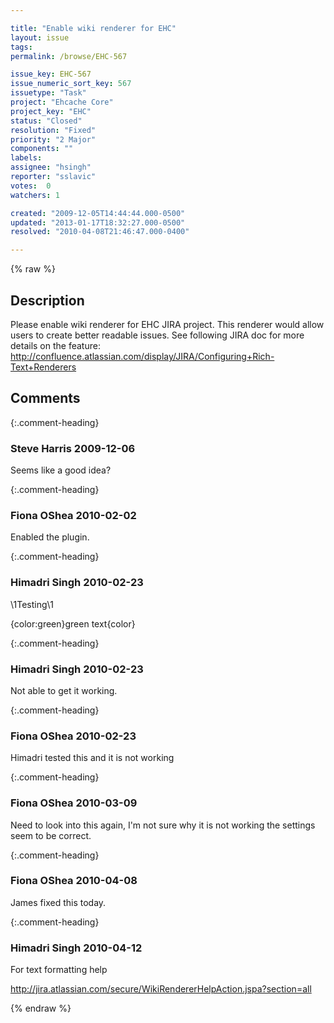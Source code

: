 ```yaml
---

title: "Enable wiki renderer for EHC"
layout: issue
tags: 
permalink: /browse/EHC-567

issue_key: EHC-567
issue_numeric_sort_key: 567
issuetype: "Task"
project: "Ehcache Core"
project_key: "EHC"
status: "Closed"
resolution: "Fixed"
priority: "2 Major"
components: ""
labels: 
assignee: "hsingh"
reporter: "sslavic"
votes:  0
watchers: 1

created: "2009-12-05T14:44:44.000-0500"
updated: "2013-01-17T18:32:27.000-0500"
resolved: "2010-04-08T21:46:47.000-0400"

---
```




{% raw %}



## Description

<div markdown="1" class="description">

Please enable wiki renderer for EHC JIRA project. This renderer would allow users to create better readable issues. See following JIRA doc for more details on the feature: http://confluence.atlassian.com/display/JIRA/Configuring+Rich-Text+Renderers

</div>

## Comments


{:.comment-heading}
### **Steve Harris** <span class="date">2009-12-06</span>

<div markdown="1" class="comment">

Seems like a good idea?

</div>


{:.comment-heading}
### **Fiona OShea** <span class="date">2010-02-02</span>

<div markdown="1" class="comment">

Enabled the plugin.

</div>


{:.comment-heading}
### **Himadri Singh** <span class="date">2010-02-23</span>

<div markdown="1" class="comment">

\1Testing\1

{color:green}green text{color}

</div>


{:.comment-heading}
### **Himadri Singh** <span class="date">2010-02-23</span>

<div markdown="1" class="comment">

Not able to get it working.

</div>


{:.comment-heading}
### **Fiona OShea** <span class="date">2010-02-23</span>

<div markdown="1" class="comment">

Himadri tested this and it is not working

</div>


{:.comment-heading}
### **Fiona OShea** <span class="date">2010-03-09</span>

<div markdown="1" class="comment">

Need to look into this again, I'm not sure why it is not working the settings seem to be correct.

</div>


{:.comment-heading}
### **Fiona OShea** <span class="date">2010-04-08</span>

<div markdown="1" class="comment">

James fixed this today.

</div>


{:.comment-heading}
### **Himadri Singh** <span class="date">2010-04-12</span>

<div markdown="1" class="comment">

For text formatting help

http://jira.atlassian.com/secure/WikiRendererHelpAction.jspa?section=all

</div>



{% endraw %}
